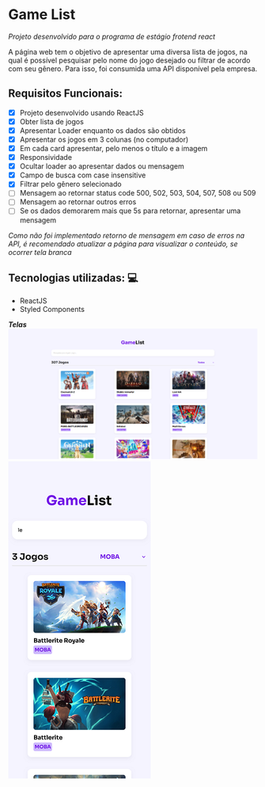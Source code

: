 # Game List
*Projeto desenvolvido para o programa de estágio frotend react*

A página web tem o objetivo de apresentar uma diversa lista de jogos, na qual é possível pesquisar pelo nome do jogo desejado ou filtrar de acordo com seu gênero.
Para isso, foi consumida uma API disponível pela empresa.

## Requisitos Funcionais:
- [x] Projeto desenvolvido usando ReactJS
- [x] Obter lista de jogos
- [x] Apresentar Loader enquanto os dados são obtidos
- [x] Apresentar os jogos em 3 colunas (no computador)
- [x] Em cada card apresentar, pelo menos o título e a imagem
- [x] Responsividade
- [x] Ocultar loader ao apresentar dados ou mensagem
- [x] Campo de busca com case insensitive
- [x] Filtrar pelo gênero selecionado
- [ ] Mensagem ao retornar status code 500, 502, 503, 504, 507, 508 ou 509
- [ ] Mensagem ao retornar outros erros
- [ ] Se os dados demorarem mais que 5s para retornar, apresentar uma mensagem

*Como não foi implementado retorno de mensagem em caso de erros na API, é recomendado atualizar a página para visualizar o conteúdo, se ocorrer tela branca*

## Tecnologias utilizadas: 💻
* ReactJS
* Styled Components

**_Telas_**
![Home](https://github.com/Jeisianyf/gameList/blob/main/print-home.png)
![Visão em Mobile](https://github.com/Jeisianyf/gameList/blob/main/print-mobile-20.png)

